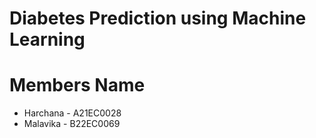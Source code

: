 # Diabetes Prediction using Machine Learning
# Members Name
* Harchana - A21EC0028
* Malavika - B22EC0069
